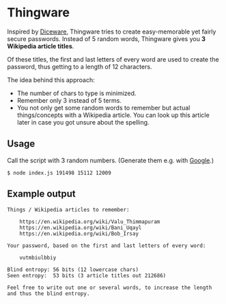 # Thingware

Inspired by [Diceware](https://en.wikipedia.org/wiki/Diceware), Thingware tries to create easy-memorable yet fairly secure passwords. Instead of 5 random words, Thingware gives you **3 Wikipedia article titles**.

Of these titles, the first and last letters of every word are used to create the password, thus getting to a length of 12 characters.

The idea behind this approach:

- The number of chars to type is minimized.
- Remember only 3 instead of 5 terms.
- You not only get some random words to remember but actual things/concepts with a Wikipedia article. You can look up this article later in case you got unsure about the spelling.

## Usage

Call the script with 3 random numbers. (Generate them e.g. with [Google](https://www.google.com/search?q=random%20number%20between%200%20and%20212686).)

    $ node index.js 191498 15112 12009

## Example output

    Things / Wikipedia articles to remember:
    
    	https://en.wikipedia.org/wiki/Valu_Thimmapuram
    	https://en.wikipedia.org/wiki/Bani_Uqayl
    	https://en.wikipedia.org/wiki/Bob_Irsay
    
    Your password, based on the first and last letters of every word:
    
    	vutmbiulbbiy
    
    Blind entropy: 56 bits (12 lowercase chars)
    Seen entropy:  53 bits (3 article titles out 212686)
    
    Feel free to write out one or several words, to increase the length and thus the blind entropy.
